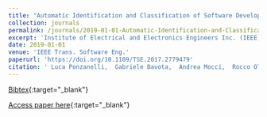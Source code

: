```yaml
---
title: "Automatic Identification and Classification of Software Development Video Tutorial Fragments"
collection: journals
permalink: /journals/2019-01-01-Automatic-Identification-and-Classification-of-Software-Development-Video-Tutorial-Fragments
excerpt: 'Institute of Electrical and Electronics Engineers Inc. (IEEE), Los Alamitos, CA, USA, Scopus ID: 2-s2.0-85037627519, Cited by: 0'
date: 2019-01-01
venue: 'IEEE Trans. Software Eng.'
paperurl: 'https://doi.org/10.1109/TSE.2017.2779479'
citation: ' Luca Ponzanelli,  Gabriele Bavota,  Andrea Mocci,  Rocco Oliveto,  Massimiliano Di Penta,  Sonia Haiduc,  Barbara Russo,  Michele Lanza, &quot;Automatic Identification and Classification of Software Development Video Tutorial Fragments.&quot; IEEE Trans. Software Eng., 2019.'
---
```

[Bibtex](https://dblp.org/rec/bib/journals/tse/PonzanelliBMOPH19){:target="_blank"}

[Access paper here](https://doi.org/10.1109/TSE.2017.2779479){:target="_blank"}
